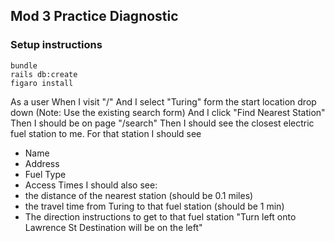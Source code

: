 ## Mod 3 Practice Diagnostic

### Setup instructions
```
bundle
rails db:create
figaro install
```



As a user
When I visit "/"
And I select "Turing" form the start location drop down (Note: Use the existing search form)
And I click "Find Nearest Station"
Then I should be on page "/search"
Then I should see the closest electric fuel station to me.
For that station I should see
- Name
- Address
- Fuel Type
- Access Times
I should also see:
- the distance of the nearest station (should be 0.1 miles)
- the travel time from Turing to that fuel station (should be 1 min)
- The direction instructions to get to that fuel station
  "Turn left onto Lawrence St Destination will be on the left"
